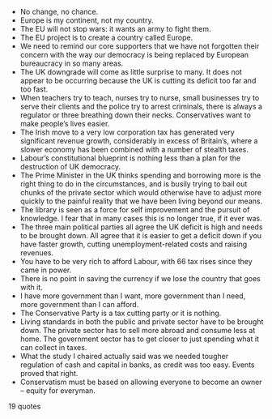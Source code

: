 - No change, no chance.
 - Europe is my continent, not my country.
 - The EU will not stop wars: it wants an army to fight them.
 - The EU project is to create a country called Europe.
 - We need to remind our core supporters that we have not forgotten their concern with the way our democracy is being replaced by European bureaucracy in so many areas.
 - The UK downgrade will come as little surprise to many. It does not appear to be occurring because the UK is cutting its deficit too far and too fast.
 - When teachers try to teach, nurses try to nurse, small businesses try to serve their clients and the police try to arrest criminals, there is always a regulator or three breathing down their necks. Conservatives want to make people’s lives easier.
 - The Irish move to a very low corporation tax has generated very significant revenue growth, considerably in excess of Britain’s, where a slower economy has been combined with a number of stealth taxes.
 - Labour’s constitutional blueprint is nothing less than a plan for the destruction of UK democracy.
 - The Prime Minister in the UK thinks spending and borrowing more is the right thing to do in the circumstances, and is busily trying to bail out chunks of the private sector which would otherwise have to adjust more quickly to the painful reality that we have been living beyond our means.
 - The library is seen as a force for self improvement and the pursuit of knowledge. I fear that in many cases this is no longer true, if it ever was.
 - The three main political parties all agree the UK deficit is high and needs to be brought down. All agree that it is easier to get a deficit down if you have faster growth, cutting unemployment-related costs and raising revenues.
 - You have to be very rich to afford Labour, with 66 tax rises since they came in power.
 - There is no point in saving the currency if we lose the country that goes with it.
 - I have more government than I want, more government than I need, more government than I can afford.
 - The Conservative Party is a tax cutting party or it is nothing.
 - Living standards in both the public and private sector have to be brought down. The private sector has to sell more abroad and consume less at home. The government sector has to get closer to just spending what it can collect in taxes.
 - What the study I chaired actually said was we needed tougher regulation of cash and capital in banks, as credit was too easy. Events proved that right.
 - Conservatism must be based on allowing everyone to become an owner – equity for everyman.

19 quotes